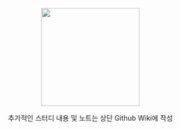 



<div align="middle">
<img src="https://octodex.github.com/images/dunetocat.png" width="200">
<p>추가적인 스터디 내용 및 노트는 상단 Github Wiki에 작성</p>
</div>

